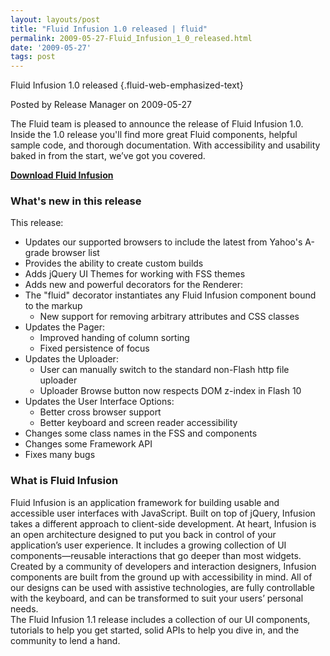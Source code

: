 ```yaml
---
layout: layouts/post
title: "Fluid Infusion 1.0 released | fluid"
permalink: 2009-05-27-Fluid_Infusion_1_0_released.html
date: '2009-05-27'
tags: post
---
```

Fluid Infusion 1.0 released {.fluid-web-emphasized-text}

Posted by Release Manager on 2009-05-27

The Fluid team is pleased to announce the release of Fluid Infusion 1.0.
Inside the 1.0 release you'll find more great Fluid components, helpful
sample code, and thorough documentation. With accessibility and
usability baked in from the start, we’ve got you covered.

**[Download Fluid Infusion](https://github.com/fluid-project/infusion)**

### What's new in this release

This release:

- Updates our supported browsers to include the latest from Yahoo's
    A-grade browser list
- Provides the ability to create custom builds
- Adds jQuery UI Themes for working with FSS themes
- Adds new and powerful decorators for the Renderer:
- The "fluid" decorator instantiates any Fluid Infusion component
        bound to the markup
  - New support for removing arbitrary attributes and CSS classes
- Updates the Pager:
  - Improved handing of column sorting
  - Fixed persistence of focus
- Updates the Uploader:
  - User can manually switch to the standard non-Flash http file
        uploader
  - Uploader Browse button now respects DOM z-index in Flash 10
- Updates the User Interface Options:
  - Better cross browser support
  - Better keyboard and screen reader accessibility
- Changes some class names in the FSS and components
- Changes some Framework API
- Fixes many bugs

### What is Fluid Infusion

Fluid Infusion is an application framework for building usable and
accessible user interfaces with JavaScript. Built on top of jQuery,
Infusion takes a different approach to client-side development. At
heart, Infusion is an open architecture designed to put you back in
control of your application’s user experience. It includes a growing
collection of UI components—reusable interactions that go deeper than
most widgets. Created by a community of developers and interaction
designers, Infusion components are built from the ground up with
accessibility in mind. All of our designs can be used with assistive
technologies, are fully controllable with the keyboard, and can be
transformed to suit your users’ personal needs. \
 The Fluid Infusion 1.1 release includes a collection of our UI
components, tutorials to help you get started, solid APIs to help you
dive in, and the community to lend a hand.
